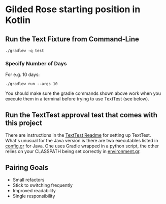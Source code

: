 # Gilded Rose starting position in Kotlin

## Run the Text Fixture from Command-Line

```
./gradlew -q test
```

### Specify Number of Days

For e.g. 10 days:

```
./gradlew run --args 10
```

You should make sure the gradle commands shown above work when you execute them in a terminal before trying to use TextTest (see below).


## Run the TextTest approval test that comes with this project

There are instructions in the [TextTest Readme](../texttests/README.md) for setting up TextTest. What's unusual for the Java version is there are two executables listed in [config.gr](../texttests/config.gr) for Java. One uses Gradle wrapped in a python script, the other relies on your CLASSPATH being set correctly in [environment.gr](../texttests/environment.gr).

## Pairing Goals

- Small refactors
- Stick to switching frequently
- Improved readability
- Single responsibility
